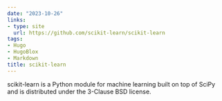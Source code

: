 ```yaml
---
date: "2023-10-26"
links:
- type: site
  url: https://github.com/scikit-learn/scikit-learn
tags:
- Hugo
- HugoBlox
- Markdown
title: scikit-learn
---
```


scikit-learn is a Python module for machine learning built on top of SciPy and is distributed under the 3-Clause BSD license.

<!--more-->
